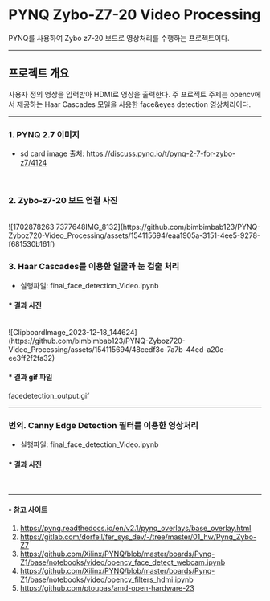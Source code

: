 # PYNQ Zybo-Z7-20 Video Processing
PYNQ를 사용하여 Zybo z7-20 보드로 영상처리를 수행하는 프로젝트이다.
<br>

---

## 프로젝트 개요
사용자 정의 영상을 입력받아 HDMI로 영상을 출력한다. 주 프로젝트 주제는 opencv에서 제공하는 Haar Cascades 모델을 사용한 face&eyes detection 영상처리이다.

---

### 1. PYNQ 2.7 이미지
* sd card image 출처:
<https://discuss.pynq.io/t/pynq-2-7-for-zybo-z7/4124>
<br>

### 2. Zybo-z7-20 보드 연결 사진
<br>
![1702878263 7377648IMG_8132](https://github.com/bimbimbab123/PYNQ-Zyboz720-Video_Processing/assets/154115694/eaa1905a-3151-4ee5-9278-f681530b161f)

### 3. Haar Cascades를 이용한 얼굴과 눈 검출 처리
- 실행파일: final_face_detection_Video.ipynb

#### * 결과 사진
<br>
![ClipboardImage_2023-12-18_144624](https://github.com/bimbimbab123/PYNQ-Zyboz720-Video_Processing/assets/154115694/48cedf3c-7a7b-44ed-a20c-ee3ff2f2fa32)
<br>

#### * 결과 gif 파일
facedetection_output.gif

---

### 번외.  Canny Edge Detection 필터를 이용한 영상처리
- 실행파일: final_face_detection_Video.ipynb

#### * 결과 사진
<br>
<https://github.com/Xilinx/PYNQ/blob/master/boards/Pynq-Z1/base/notebooks/video/opencv_face_detect_hdmi.ipynb>

---

#### - 참고 사이트
1. https://pynq.readthedocs.io/en/v2.1/pynq_overlays/base_overlay.html
2. https://gitlab.com/dorfell/fer_sys_dev/-/tree/master/01_hw/Pynq_Zybo-Z7
3. https://github.com/Xilinx/PYNQ/blob/master/boards/Pynq-Z1/base/notebooks/video/opencv_face_detect_webcam.ipynb
4. https://github.com/Xilinx/PYNQ/blob/master/boards/Pynq-Z1/base/notebooks/video/opencv_filters_hdmi.ipynb
5. https://github.com/ptoupas/amd-open-hardware-23
